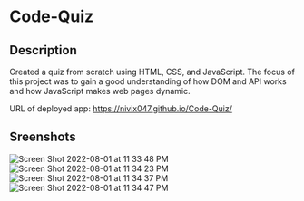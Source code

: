 # Code-Quiz

## Description

Created a quiz from scratch using HTML, CSS, and JavaScript. The focus of this project was to gain a good understanding of how DOM and API works and how JavaScript makes web pages dynamic.

URL of deployed app: https://nivix047.github.io/Code-Quiz/

## Sreenshots

![Screen Shot 2022-08-01 at 11 33 48 PM](https://user-images.githubusercontent.com/97267318/182307979-a119dd0a-64c4-440d-9bc4-9c3755b0ee9f.png)
![Screen Shot 2022-08-01 at 11 34 23 PM](https://user-images.githubusercontent.com/97267318/182307991-0f3f9456-effd-487c-ad40-c9199dfd1d42.png)
![Screen Shot 2022-08-01 at 11 34 37 PM](https://user-images.githubusercontent.com/97267318/182307995-00ab9f8c-3d44-4dd5-8e12-96faf07294f1.png)
![Screen Shot 2022-08-01 at 11 34 47 PM](https://user-images.githubusercontent.com/97267318/182308004-49412eea-9e0b-49c8-9dda-2f76bba9bed7.png)
